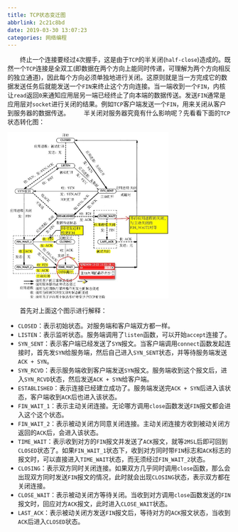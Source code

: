 ```yaml
---
title: TCP状态变迁图
abbrlink: 2c21c8bd
date: 2019-03-30 13:07:23
categories: 网络编程
---
```

&emsp;&emsp;终止一个连接要经过`4`次握手，这是由于`TCP`的半关闭(`half-close`)造成的。既然一个`TCP`连接是全双工(即数据在两个方向上能同时传递，可理解为两个方向相反的独立通道)，因此每个方向必须单独地进行关闭。这原则就是当一方完成它的数据发送任务后就能发送一个`FIN`来终止这个方向连接。当一端收到一个`FIN`，内核让`read`返回`0`来通知应用层另一端已经终止了向本端的数据传送。发送`FIN`通常是应用层对`socket`进行关闭的结果。例如`TCP`客户端发送一个`FIN`，用来关闭从客户到服务器的数据传送。
&emsp;&emsp;半关闭对服务器究竟有什么影响呢？先看看下面的`TCP`状态转化图：
<!--more-->

<img src="./TCP状态变迁图/1.png" height="373" width="363">

&emsp;&emsp;首先对上面这个图示进行解释：

- `CLOSED`：表示初始状态。对服务端和客户端双方都一样。
- `LISTEN`：表示监听状态。服务端调用了`listen`函数，可以开始`accept`连接了。
- `SYN_SENT`：表示客户端已经发送了`SYN`报文。当客户端调用`connect`函数发起连接时，首先发`SYN`给服务端，然后自己进入`SYN_SENT`状态，并等待服务端发送`ACK + SYN`。
- `SYN_RCVD`：表示服务端收到客户端发送`SYN`报文。服务端收到这个报文后，进入`SYN_RCVD`状态，然后发送`ACK + SYN`给客户端。
- `ESTABLISHED`：表示连接已经建立成功了。服务端发送完`ACK + SYN`后进入该状态，客户端收到`ACK`后也进入该状态。
- `FIN_WAIT_1`：表示主动关闭连接。无论哪方调用`close`函数发送`FIN`报文都会进入这个这个状态。
- `FIN_WAIT_2`：表示被动关闭方同意关闭连接。主动关闭连接方收到被动关闭方返回的`ACK`后，会进入该状态。
- `TIME_WAIT`：表示收到对方的`FIN`报文并发送了`ACK`报文，就等`2MSL`后即可回到`CLOSED`状态了。如果`FIN_WAIT_1`状态下，收到对方同时带`FIN`标志和`ACK`标志的报文时，可以直接进入`TIME_WAIT`状态，而无须经过`FIN_WAIT_2`状态。
- `CLOSING`：表示双方同时关闭连接。如果双方几乎同时调用`close`函数，那么会出现双方同时发送`FIN`报文的情况，此时就会出现`CLOSING`状态，表示双方都在关闭连接。
- `CLOSE_WAIT`：表示被动关闭方等待关闭。当收到对方调用`close`函数发送的`FIN`报文时，回应对方`ACK`报文，此时进入`CLOSE_WAIT`状态。
- `LAST_ACK`：表示被动关闭方发送`FIN`报文后，等待对方的`ACK`报文状态，当收到`ACK`后进入`CLOSED`状态。